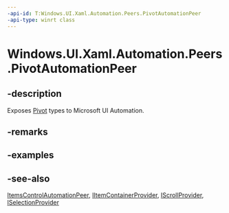 ```yaml
---
-api-id: T:Windows.UI.Xaml.Automation.Peers.PivotAutomationPeer
-api-type: winrt class
---
```


<!-- Class syntax.
public class PivotAutomationPeer : Windows.UI.Xaml.Automation.Peers.ItemsControlAutomationPeer, Windows.UI.Xaml.Automation.Peers.IPivotAutomationPeer, Windows.UI.Xaml.Automation.Provider.IScrollProvider, Windows.UI.Xaml.Automation.Provider.ISelectionProvider
-->

# Windows.UI.Xaml.Automation.Peers.PivotAutomationPeer

## -description
Exposes [Pivot](../windows.ui.xaml.controls/pivot.md) types to Microsoft UI Automation.



## -remarks

## -examples

## -see-also
[ItemsControlAutomationPeer](itemscontrolautomationpeer.md), [IItemContainerProvider](../windows.ui.xaml.automation.provider/iitemcontainerprovider.md), [IScrollProvider](../windows.ui.xaml.automation.provider/iscrollprovider.md), [ISelectionProvider](../windows.ui.xaml.automation.provider/iselectionprovider.md)
